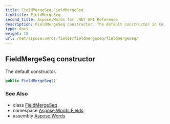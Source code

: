 ```yaml
---
title: FieldMergeSeq.FieldMergeSeq
linktitle: FieldMergeSeq
second_title: Aspose.Words for .NET API Reference
description: FieldMergeSeq constructor. The default constructor in C#.
type: docs
weight: 10
url: /net/aspose.words.fields/fieldmergeseq/fieldmergeseq/
---
```

## FieldMergeSeq constructor

The default constructor.

```csharp
public FieldMergeSeq()
```

### See Also

* class [FieldMergeSeq](../)
* namespace [Aspose.Words.Fields](../../fieldmergeseq/)
* assembly [Aspose.Words](../../../)
